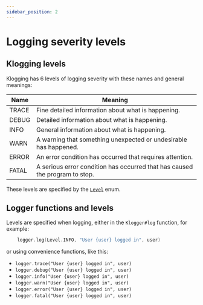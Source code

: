 ```yaml
---
sidebar_position: 2
---
```


# Logging severity levels

## Klogging levels

Klogging has 6 levels of logging severity with these names and general meanings:

| Name  | Meaning                                                                     |
| ----- | --------------------------------------------------------------------------- |
| TRACE | Fine detailed information about what is happening.                          |
| DEBUG | Detailed information about what is happening.                               |
| INFO  | General information about what is happening.                                |
| WARN  | A warning that something unexpected or undesirable has happened.            |
| ERROR | An error condition has occurred that requires attention.                    |
| FATAL | A serious error condition has occurred that has caused the program to stop. |

These levels are specified by the
[`Level`](https://github.com/klogging/klogging/blob/main/src/commonMain/kotlin/io/klogging/Level.kt)
enum.

## Logger functions and levels

Levels are specified when logging, either in the `Klogger#log` function, for example:

```kotlin
    logger.log(Level.INFO, "User {user} logged in", user)
```

or using convenience functions, like this:

- `logger.trace("User {user} logged in", user)`
- `logger.debug("User {user} logged in", user)`
- `logger.info("User {user} logged in", user)`
- `logger.warn("User {user} logged in", user)`
- `logger.error("User {user} logged in", user)`
- `logger.fatal("User {user} logged in", user)`
